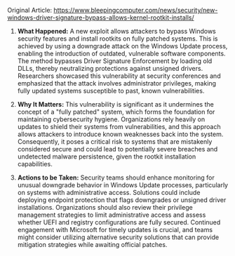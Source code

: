 Original Article: https://www.bleepingcomputer.com/news/security/new-windows-driver-signature-bypass-allows-kernel-rootkit-installs/

1) **What Happened:** A new exploit allows attackers to bypass Windows security features and install rootkits on fully patched systems. This is achieved by using a downgrade attack on the Windows Update process, enabling the introduction of outdated, vulnerable software components. The method bypasses Driver Signature Enforcement by loading old DLLs, thereby neutralizing protections against unsigned drivers. Researchers showcased this vulnerability at security conferences and emphasized that the attack involves administrator privileges, making fully updated systems susceptible to past, known vulnerabilities.

2) **Why It Matters:** This vulnerability is significant as it undermines the concept of a "fully patched" system, which forms the foundation for maintaining cybersecurity hygiene. Organizations rely heavily on updates to shield their systems from vulnerabilities, and this approach allows attackers to introduce known weaknesses back into the system. Consequently, it poses a critical risk to systems that are mistakenly considered secure and could lead to potentially severe breaches and undetected malware persistence, given the rootkit installation capabilities.

3) **Actions to be Taken:** Security teams should enhance monitoring for unusual downgrade behavior in Windows Update processes, particularly on systems with administrative access. Solutions could include deploying endpoint protection that flags downgrades or unsigned driver installations. Organizations should also review their privilege management strategies to limit administrative access and assess whether UEFI and registry configurations are fully secured. Continued engagement with Microsoft for timely updates is crucial, and teams might consider utilizing alternative security solutions that can provide mitigation strategies while awaiting official patches.